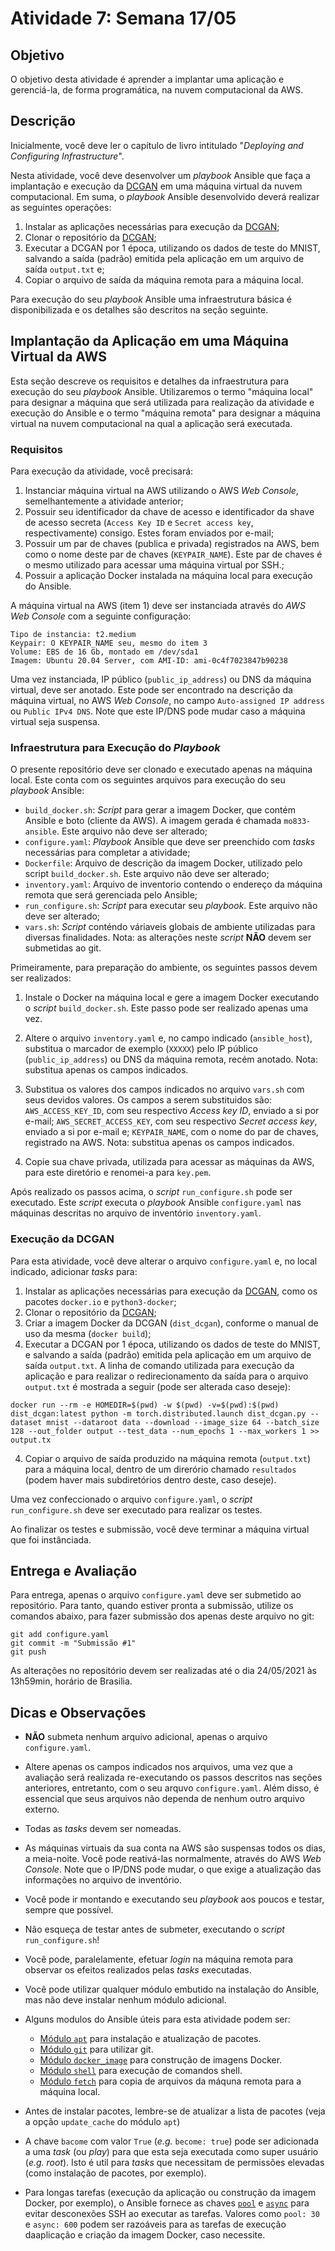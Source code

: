 # Atividade 7: Semana 17/05

## Objetivo

O objetivo desta atividade é aprender a implantar uma aplicação e gerenciá-la, de forma programática, na nuvem computacional da AWS. 

## Descrição

Inicialmente, você deve ler o capítulo de livro intitulado "*Deploying and Configuring Infrastructure*". 

Nesta atividade, você deve desenvolver um *playbook* Ansible que faça a implantação e execução da [DCGAN](https://github.com/otavioon/Distributed-DCGAN.git) em uma máquina virtual da nuvem computacional. 
Em suma, o *playbook* Ansible desenvolvido deverá realizar as seguintes operações:
1. Instalar as aplicações necessárias para execução da [DCGAN](https://github.com/otavioon/Distributed-DCGAN.git);
2. Clonar o repositório da [DCGAN](https://github.com/otavioon/Distributed-DCGAN.git);
3. Executar a DCGAN por 1 época, utilizando os dados de teste do MNIST, salvando a saída (padrão) emitida pela aplicação em um arquivo de saída ``output.txt`` e;
4. Copiar o arquivo de saída da máquina remota para a máquina local.

Para execução do seu *playbook* Ansible uma infraestrutura básica é disponibilizada e os detalhes são descritos na seção seguinte.

## Implantação da Aplicação em uma Máquina Virtual da AWS

Esta seção descreve os requisitos e detalhes da infraestrutura para execução do seu *playbook* Ansible. 
Utilizaremos o termo "máquina local" para designar a máquina que será utilizada para realização da atividade e execução do Ansible e o termo "máquina remota" para designar a máquina virtual na nuvem computacional na qual a aplicação será executada. 

### Requisitos

Para execução da atividade, você precisará:
1. Instanciar máquina virtual na AWS utilizando o AWS *Web Console*, semelhantemente a atividade anterior;
2. Possuir seu identificador da chave de acesso e identificador da shave de acesso secreta (`Access Key ID` e `Secret access key`, respectivamente) consigo. Estes foram enviados por e-mail;
3. Possuir um par de chaves (publica e privada) registrados na AWS, bem como o nome deste par de chaves (`KEYPAIR_NAME`). Este par de chaves é o mesmo utilizado para acessar uma máquina virtual por SSH.;
4. Possuir a aplicação Docker instalada na máquina local para execução do Ansible.

A máquina virtual na AWS (item 1) deve ser instanciada através do *AWS Web Console* com a seguinte configuração:

```
Tipo de instancia: t2.medium
Keypair: O KEYPAIR_NAME seu, mesmo do item 3
Volume: EBS de 16 Gb, montado em /dev/sda1
Imagem: Ubuntu 20.04 Server, com AMI-ID: ami-0c4f7023847b90238
```

Uma vez instanciada, IP público (`public_ip_address`) ou DNS da máquina virtual, deve ser anotado. Este pode ser encontrado na descrição da máquina virtual, no AWS *Web Console*, no campo `Auto-assigned IP address` ou `Public IPv4 DNS`. Note que este IP/DNS pode mudar caso a máquina virtual seja suspensa. 

### Infraestrutura para Execução do *Playbook*

O presente repositório deve ser clonado e executado apenas na máquina local. 
Este conta com os seguintes arquivos para execução do seu *playbook* Ansible:

- ``build_docker.sh``: *Script* para gerar a imagem Docker, que contém Ansible e boto (cliente da AWS). A imagem gerada é chamada `mo833-ansible`. Este arquivo não deve ser alterado;
- ``configure.yaml``: *Playbook* Ansible que deve ser preenchido com *tasks* necessárias para completar a atividade;
- ``Dockerfile``: Arquivo de descrição da imagem Docker, utilizado pelo script `build_docker.sh`. Este arquivo não deve ser alterado;
- ``inventory.yaml``: Arquivo de inventorio contendo o endereço da máquina remota que será gerenciada pelo Ansible;
- ``run_configure.sh``: *Script* para executar seu *playbook*. Este arquivo não deve ser alterado;
- ``vars.sh``: *Script* conténdo váriaveis globais de ambiente utilizadas para diversas finalidades. Nota: as alterações neste *script* **NÃO** devem ser submetidas ao git.

Primeiramente, para preparação do ambiente, os seguintes passos devem ser realizados:

1. Instale o Docker na máquina local e gere a imagem Docker executando o *script* `build_docker.sh`. Este passo pode ser realizado apenas uma vez.

2. Altere o arquivo `inventory.yaml` e, no campo indicado (`ansible_host`), substitua o marcador de exemplo (`XXXXX`) pelo IP público (`public_ip_address`) ou DNS da máquina remota, recém anotado. Nota: substitua apenas os campos indicados.

3. Substitua os valores dos campos indicados no arquivo `vars.sh` com seus devidos valores. Os campos a serem substituidos são: `AWS_ACCESS_KEY_ID`, com seu respectivo *Access key ID*, enviado a si por e-mail; `AWS_SECRET_ACCESS_KEY`, com seu respectivo *Secret access key*, enviado a si por e-mail e; `KEYPAIR_NAME`, com o nome do par de chaves, registrado na AWS. Nota: substitua apenas os campos indicados.

4. Copie sua chave privada, utilizada para acessar as máquinas da AWS, para este diretório e renomei-a para `key.pem`.

Após realizado os passos acima, o *script* `run_configure.sh` pode ser executado. 
Este *script* executa o *playbook* Ansible `configure.yaml` nas máquinas descritas no arquivo de inventório `inventory.yaml`.

### Execução da DCGAN

Para esta atividade, você deve alterar o arquivo `configure.yaml` e, no local indicado, adicionar *tasks* para:

1. Instalar as aplicações necessárias para execução da [DCGAN](https://github.com/otavioon/Distributed-DCGAN.git), como os pacotes `docker.io` e `python3-docker`;
2. Clonar o repositório da [DCGAN](https://github.com/otavioon/Distributed-DCGAN.git);
3. Criar a imagem Docker da DCGAN (`dist_dcgan`), conforme o manual de uso da mesma (`docker build`);
4. Executar a DCGAN por 1 época, utilizando os dados de teste do MNIST, e salvando a saída (padrão) emitida pela aplicação em um arquivo de saída ``output.txt``. A linha de comando utilizada para execução da aplicação e para realizar o redirecionamento da saída para o arquivo `output.txt` é mostrada a seguir (pode ser alterada caso deseje):
```
docker run --rm -e HOMEDIR=$(pwd) -w $(pwd) -v=$(pwd):$(pwd) dist_dcgan:latest python -m torch.distributed.launch dist_dcgan.py --dataset mnist --dataroot data --download --image_size 64 --batch_size 128 --out_folder output --test_data --num_epochs 1 --max_workers 1 >> output.tx
```
4. Copiar o arquivo de saída produzido na máquina remota (`output.txt`) para a máquina local, dentro de um direrório chamado `resultados` (podem haver mais subdiretórios dentro deste, caso deseje).

Uma vez confeccionado o arquivo `configure.yaml`, o *script* `run_configure.sh` deve ser executado para realizar os testes.

Ao finalizar os testes e submissão, você deve terminar a máquina virtual que foi instânciada.

## Entrega e Avaliação

Para entrega, apenas o arquivo `configure.yaml` deve ser submetido ao repositório. Para tanto, quando estiver pronta a submissão, utilize os comandos abaixo, para fazer submissão dos apenas deste arquivo no git:
```
git add configure.yaml
git commit -m "Submissão #1"
git push
```

As alterações no repositório devem ser realizadas até o dia 24/05/2021 às 13h59min, horário de Brasilia.

## Dicas e Observações
- **NÃO** submeta nenhum arquivo adicional, apenas o arquivo `configure.yaml`.

- Altere apenas os campos indicados nos arquivos, uma vez que a avaliação será realizada re-executando os passos descritos nas seções anteriores, entretanto, com o seu arquvo `configure.yaml`. Além disso, é essencial que seus arquivos não dependa de nenhum outro arquivo externo.

- Todas as *tasks* devem ser nomeadas.

- As máquinas virtuais da sua conta na AWS são suspensas todos os dias, a meia-noite. Você pode reativá-las normalmente, através do AWS *Web Console*. Note que o IP/DNS pode mudar, o que exige a atualização das informações no arquivo de inventório.

- Você pode ir montando e executando seu *playbook* aos poucos e testar, sempre que possível.

- Não esqueça de testar antes de submeter, executando o *script* `run_configure.sh`!

- Você pode, paralelamente, efetuar *login* na máquina remota para observar os efeitos realizados pelas *tasks* executadas.

- Você pode utilizar qualquer módulo embutido na instalação do Ansible, mas não deve instalar nenhum módulo adicional.

- Alguns modulos do Ansible úteis para esta atividade podem ser: 
    - [Módulo `apt`](https://docs.ansible.com/ansible/latest/collections/ansible/builtin/apt_module.html) para instalação e atualização de pacotes.
    - [Módulo `git`](https://docs.ansible.com/ansible/latest/collections/ansible/builtin/git_module.html) para utilizar git.
    - [Módulo `docker_image`](https://docs.ansible.com/ansible/latest/collections/community/docker/docker_image_module.html) para construção de imagens Docker.
    - [Módulo `shell`](https://docs.ansible.com/ansible/latest/collections/ansible/builtin/shell_module.html) para execução de comandos shell.
    - [Módulo `fetch`](https://docs.ansible.com/ansible/latest/collections/ansible/builtin/fetch_module.html) para copia de arquivos da máquna remota para a máquina local.

- Antes de instalar pacotes, lembre-se de atualizar a lista de pacotes (veja a opção `update_cache` do módulo `apt`)

- A chave `bacome` com valor `True` (*e.g.* `become: true`) pode ser adicionada a uma *task* (ou *play*) para que esta seja executada como super usuário (*e.g.* *root*). Isto é util para *tasks* que necessitam de permissões elevadas (como instalação de pacotes, por exemplo).

- Para longas tarefas (execução da aplicação ou construção da imagem Docker, por exemplo), o Ansible fornece as chaves [`pool`](https://docs.ansible.com/ansible/latest/user_guide/playbooks_async.html#asynchronous-playbook-tasks) e [`async`](https://docs.ansible.com/ansible/latest/user_guide/playbooks_async.html#asynchronous-playbook-tasks) para evitar desconexões SSH ao executar as tarefas. Valores como `pool: 30` e `async: 600` podem ser razoáveis para as tarefas de execução daaplicação e criação da imagem Docker, caso necessite.
